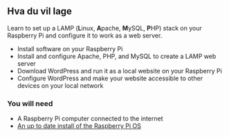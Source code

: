 ## Hva du vil lage
Learn to set up a LAMP (**L**inux, **A**pache, **M**ySQL, **P**HP) stack on your Raspberry Pi and configure it to work as a web server.

 - Install software on your Raspberry Pi
 - Install and configure Apache, PHP, and MySQL to create a LAMP web server
 - Download WordPress and run it as a local website on your Raspberry Pi
 - Configure WordPress and make your website accessible to other devices on your local network


### You will need
- A Raspberry Pi computer connected to the internet
- [An up to date install of the Raspberry Pi OS](https://www.raspberrypi.org/downloads/)
